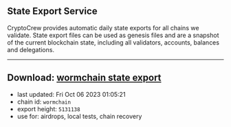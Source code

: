 ## State Export Service
CryptoCrew provides automatic daily state exports for all chains we validate. State export files can be used as genesis files and are a snapshot of the current blockchain state, including all validators, accounts, balances and delegations.

---
**Download: [wormchain state export](https://dl.ccvalidators.com/SERVICE/wormchain/wormchain_export_5131138.json)**
---

- last updated: Fri Oct 06 2023 01:05:21
- chain id: `wormchain`
- export height: `5131138`
- use for: airdrops, local tests, chain recovery
